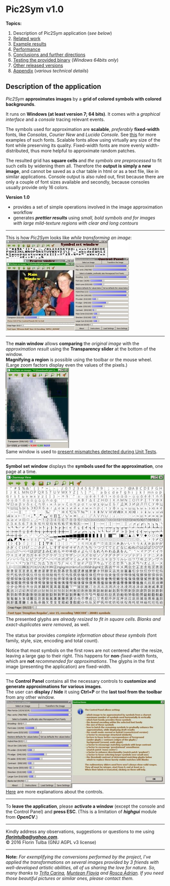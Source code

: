 # Pic2Sym v1.0 #

**Topics:**

1. Description of Pic2Sym application \(*see below*\)
1. [Related work](doc/relatedWork.md)
1. [Example results](doc/results.md)
1. [Performance](doc/performance.md)
1. [Conclusions and further directions](doc/conclusions.md)
1. [Testing the provided binary](doc/testBinary.md) \(*Windows 64bits only*\)
1. [Other released versions](doc/releases.md)
1. [Appendix](doc/appendix.md) \(*various technical details*\)

## Description of the application ##

*Pic2Sym* **approximates images** by a **grid of colored symbols with colored backgrounds**.

It runs on **Windows \(at least version 7; 64 bits\)**. It comes with a *graphical interface* and a *console* tracing relevant events.

The symbols used for approximation are **scalable**, *preferably* **fixed\-width** fonts, like *Consolas*, *Courier New* and *Lucida Console*. See [this](https://en.wikipedia.org/wiki/Samples_of_monospaced_typefaces) for more examples of such fonts. Scalable fonts allow using virtually any size of the font while preserving its quality. Fixed\-width fonts are more evenly width\-distributed, thus more helpful to approximate random patches.

The resulted grid has **square cells** and *the symbols are preprocessed* to fit such cells by widening them all. Therefore the **output is simply a new image**, and cannot be saved as a char table in html or as a text file, like in similar applications.
Console output is also ruled out, first because there are only a couple of font sizes available and secondly, because consoles usually provide only 16 colors.

**Version 1.0**
- provides a set of simple operations involved in the image approximation workflow
- generates ***prettier results*** using *small, bold symbols and for images with large mild\-texture regions with clear and long contours*

- - -

This is how *Pic2Sym* looks like *while transforming an image*:<br>
![](doc/EndOfTransformation.jpg)

- - -

The **main window** allows **comparing** the *original image* with the *approximation result* using the **Transparency slider** at the bottom of the window.<br>
**Magnifying a region** is possible using the toolbar or the mouse wheel. \(Large zoom factors display even the values of the pixels.\)<br>
![](doc/MainAfterTransform.jpg)<br>
Same window is used to [present mismatches detected during Unit Tests](doc/UnitTesting.md).

- - -

**Symbol set window** displays the **symbols used for the approximation**, one page at a time.<br>
![](doc/CmapViewer.jpg)<br>
The presented glyphs are *already resized to fit in square cells*. *Blanks and exact\-duplicates were removed*, as well.<br><br>The status bar provides *complete information about these symbols* \(font family, style, size, encoding and total count\).

Notice that most symbols on the first rows are not centered after the resize, leaving a large gap to their right. This happens for **non**\-*fixed\-width* fonts, which are **not** *recommended for approximations*. The glyphs in the first image \(presenting the application\) are fixed\-width.

- - -

The **Control Panel** contains all the necessary controls to **customize and generate approximations for various images**.<br>The user can **display / hide** it using **Ctrl\+P** or the **last tool from the toolbar** from any other window.<br>
![](doc/CtrlPanelAndInstructions.jpg)<br>
[Here](doc/CtrlPanel.md) are more explanations about the controls.

_ _ _

To **leave the application**, please **activate a window** (except the console and the Control Panel) and **press ESC**. \(This is a limitation of ***highgui*** module from ***OpenCV***.\)

----------

Kindly address any observations, suggestions or questions to me using ***<florintulba@yahoo.com>***.<br>&copy; 2016 Florin Tulba (GNU AGPL v3 license)

----------

**Note:**
*For exemplifying the conversions performed by the project, I&#39;ve applied the transformations on several images provided by 3 friends with well\-developed artistic abilities, all of us sharing the love for nature. So, many thanks to [Trifa Carina](https://www.facebook.com/trifa.carina), [Muntean Flavia](https://www.facebook.com/darkfavy) and [Rosca Adrian](https://www.facebook.com/rosca.adrian.9). If you need those beautiful pictures or similar ones, please contact them.*
